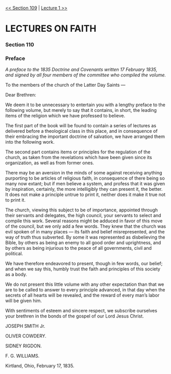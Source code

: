 [<< Section 109](Section%20109)  |  [Lecture 1 >>](Lecture%201)

# LECTURES ON FAITH
### Section 110
### Preface

*A preface to the 1835 *Doctrine and Covenants* written 17 February 1835, and signed by all four members of the committee who compiled the volume.*

To the members of the church of the Latter Day Saints —

Dear Brethren:

We deem it to be unnecessary to entertain you with a lengthy preface to the following volume, but merely to say that it contains, in short, the leading items of the religion which we have professed to believe.

The first part of the book will be found to contain a series of lectures as delivered before a theological class in this place, and in consequence of their embracing the important doctrine of salvation, we have arranged them into the following work.

The second part contains items or principles for the regulation of the church, as taken from the revelations which have been given since its organization, as well as from former ones.

There may be an aversion in the minds of some against receiving anything purporting to be articles of religious faith, in consequence of there being so many now extant; but if men believe a system, and profess that it was given by inspiration, certainly, the more intelligibly they can present it, the better. It does not make a principle untrue to print it, neither does it make it true not to print it.

The church, viewing this subject to be of importance, appointed through their servants and delegates, the high council, your servants to select and compile this work. Several reasons might be adduced in favor of this move of the council, but we only add a few words. They knew that the church was evil spoken of in many places — its faith and belief misrepresented, and the way of truth thus subverted. By some it was represented as disbelieving the Bible, by others as being an enemy to all good order and uprightness, and by others as being injurious to the peace of all governments, civil and political.

We have therefore endeavored to present, though in few words, our belief; and when we say this, humbly trust the faith and principles of this society as a body.

We do not present this little volume with any other expectation than that we are to be called to answer to every principle advanced, in that day when the secrets of all hearts will be revealed, and the reward of every man’s labor will be given him.

With sentiments of esteem and sincere respect, we subscribe ourselves your brethren in the bonds of the gospel of our Lord Jesus Christ.

JOSEPH SMITH Jr.

OLIVER COWDERY.

SIDNEY RIGDON.

F. G. WILLIAMS.

Kirtland, Ohio, February 17, 1835.